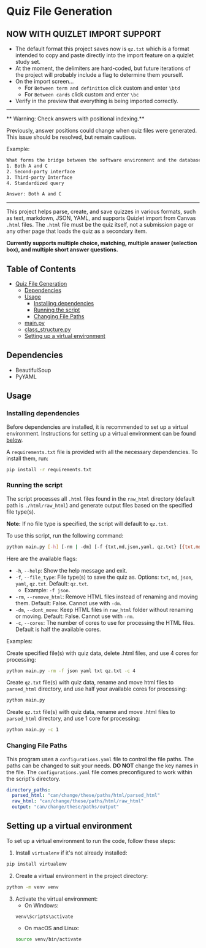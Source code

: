 # Quiz File Generation

## NOW WITH QUIZLET IMPORT SUPPORT

- The default format this project saves now is `qz.txt` which is a format intended to copy and paste directly into the
  import feature on a quizlet study set.
- At the moment, the delimiters are hard-coded, but future iterations of the project will probably include a flag to
  determine them yourself.
- On the import screen...
    - For `Between term and definition` click custom and enter `\btd`
    - For `Between cards` click custom and enter `\bc`
- Verify in the preview that everything is being imported correctly.

---

** Warning: Check answers with positional indexing.**

Previously, answer positions could change when quiz files were generated. This issue should be resolved, but remain
cautious.

Example:

```txt
What forms the bridge between the software environment and the database environment?
1. Both A and C
2. Second-party interface
3. Third-party Interface
4. Standardized query

Answer: Both A and C
```

---

This project helps parse, create, and save quizzes in various formats, such as text, markdown, JSON, YAML, and supports
Quizlet import from Canvas `.html` files. The `.html` file must be the quiz itself, not a submission page or any other
page
that loads the quiz as a secondary item.

**Currently supports multiple choice, matching, multiple answer (selection box), and multiple short answer questions.**

## Table of Contents

- [Quiz File Generation](#quiz-file-generation)
    - [Dependencies](#dependencies)
    - [Usage](#usage)
        - [Installing dependencies](#installing-dependencies)
        - [Running the script](#running-the-script)
        - [Changing File Paths](#changing-file-paths)
    - [main.py](#mainpy)
    - [class_structure.py](#class_structurepy)
    - [Setting up a virtual environment](#setting-up-a-virtual-environment)

## Dependencies

- BeautifulSoup
- PyYAML

## Usage

### Installing dependencies

Before dependencies are installed, it is recommended to set up a virtual environment. Instructions for setting up a
virtual environment can be found [below](#setting-up-a-virtual-environment).

A `requirements.txt` file is provided with all the necessary dependencies. To install them, run:

```bash
pip install -r requirements.txt
```

### Running the script

The script processes all `.html` files found in the `raw_html` directory (default path
is `./html/raw_html`) and generate output files based on the specified file type(s).

**Note:** If no file type is specified, the script will default to `qz.txt`.

To use this script, run the following command:

```bash
python main.py [-h] [-rm | -dm] [-f {txt,md,json,yaml, qz.txt} [{txt,md,json,yaml,qz.txt} ...]] [-c CORES]
```

Here are the available flags:

- `-h`, `--help`: Show the help message and exit.
- `-f`, `--file_type`: File type(s) to save the quiz as. Options: `txt`, `md`, `json`, `yaml`, `qz.txt`.
  Default: `qz.txt`.
    - Example: `-f json`.
- `-rm`, `--remove_html`: Remove HTML files instead of renaming and moving them. Default: False. Cannot
  use with `-dm`.
- `-dm`, `--dont_move`: Keep HTML files in `raw_html` folder without renaming or moving. Default: False. Cannot use
  with `-rm`.
- `-c`, `--cores`: The number of cores to use for processing the HTML files. Default is half the available cores.

Examples:

Create specified file(s) with quiz data, delete .html files, and use 4 cores for processing:

```bash
python main.py -rm -f json yaml txt qz.txt -c 4
```

Create `qz.txt` file(s) with quiz data, rename and move html files to `parsed_html` directory, and use half your
available
cores for processing:

```bash
python main.py
```

Create `qz.txt` file(s) with quiz data, rename and move .html files to `parsed_html` directory, and use 1 core for
processing:

```bash
python main.py -c 1
```

### Changing File Paths

This program uses a `configurations.yaml` file to control the file paths. The paths can be changed to suit your needs.
**DO NOT** change the key names in the file. The `configurations.yaml` file comes preconfigured to work within the
script's directory.

```yaml
directory_paths:
  parsed_html: "can/change/these/paths/html/parsed_html"
  raw_html: "can/change/these/paths/html/raw_html"
  output: "can/change/these/paths/output"
```

## Setting up a virtual environment

To set up a virtual environment to run the code, follow these steps:

1. Install `virtualenv` if it's not already installed:

```bash
pip install virtualenv
```

2. Create a virtual environment in the project directory:

```bash
python -m venv venv
```

3. Activate the virtual environment:
    - On Windows:
   ```bash
   venv\Scripts\activate
   ```
    - On macOS and Linux:
   ```bash
   source venv/bin/activate
   ```
